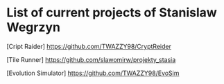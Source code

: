 # List of current projects of Stanislaw Wegrzyn

[Cript Raider] https://github.com/TWAZZY98/CryptReider

[Tile Runner] https://github.com/slawomirw/projekty_stasia

[Evolution Simulator] https://github.com/TWAZZY98/EvoSim

